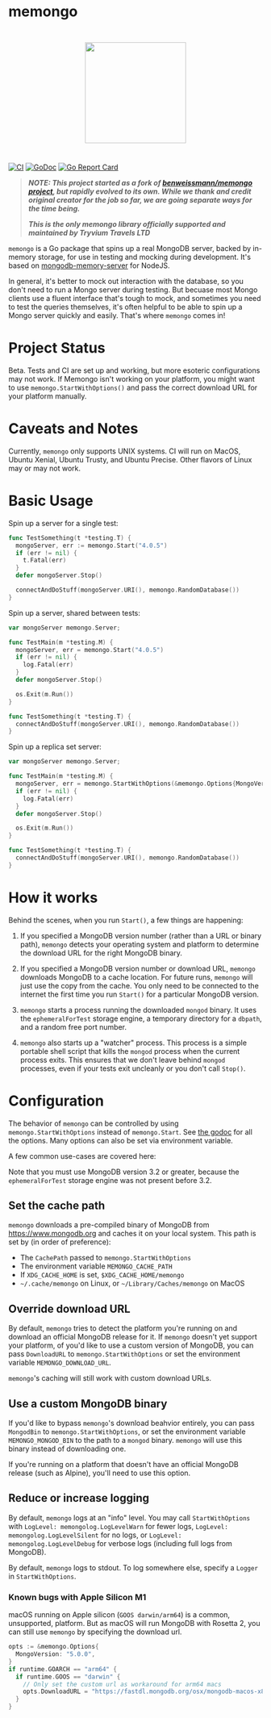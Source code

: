 # memongo

<center>
  <img src="./assets/logo.png" style="margin:25px" height="200">
</center>

[![CI](https://github.com/jdkallio/memongo/workflows/Go/badge.svg)](https://github.com/jdkallio/memongo/actions?workflow=Go) [![GoDoc](https://godoc.org/github.com/jdkallio/memongo?status.svg)](https://godoc.org/github.com/jdkallio/memongo) [![Go Report Card](https://goreportcard.com/badge/github.com/jdkallio/memongo)](https://goreportcard.com/report/github.com/jdkallio/memongo)

> ***NOTE: This project started as a fork of [benweissmann/memongo project](https://github.com/benweissmann/memongo), but rapidly evolved to its own. While we thank and credit original creator for the job so far, we are going separate ways for the time being.***
> 
> ***This is the only memongo library officially supported and maintained by Tryvium Travels LTD***

`memongo` is a Go package that spins up a real MongoDB server, backed by in-memory
storage, for use in testing and mocking during development. It's based on
[mongodb-memory-server](https://github.com/nodkz/mongodb-memory-server) for
NodeJS.

In general, it's better to mock out interaction with the database, so you don't
need to run a Mongo server during testing. But becuase most Mongo clients use
a fluent interface that's tough to mock, and sometimes you need to test the
queries themselves, it's often helpful to be able to spin up a Mongo server
quickly and easily. That's where `memongo` comes in!

# Project Status

Beta. Tests and CI are set up and working, but more esoteric configurations may not work. If Memongo isn't working on your platform, you might want to use `memongo.StartWithOptions()` and pass the correct download URL for your platform manually.

# Caveats and Notes

Currently, `memongo` only supports UNIX systems. CI will run on MacOS, Ubuntu Xenial, Ubuntu Trusty, and Ubuntu Precise. Other flavors of Linux may or may not work.

# Basic Usage

Spin up a server for a single test:

```go
func TestSomething(t *testing.T) {
  mongoServer, err := memongo.Start("4.0.5")
  if (err != nil) {
    t.Fatal(err)
  }
  defer mongoServer.Stop()

  connectAndDoStuff(mongoServer.URI(), memongo.RandomDatabase())
}
```

Spin up a server, shared between tests:

```go
var mongoServer memongo.Server;

func TestMain(m *testing.M) {
  mongoServer, err = memongo.Start("4.0.5")
  if (err != nil) {
    log.Fatal(err)
  }
  defer mongoServer.Stop()

  os.Exit(m.Run())
}

func TestSomething(t *testing.T) {
  connectAndDoStuff(mongoServer.URI(), memongo.RandomDatabase())
}
```

Spin up a replica set server:

```go
var mongoServer memongo.Server;

func TestMain(m *testing.M) {
  mongoServer, err = memongo.StartWithOptions(&memongo.Options{MongoVersion: "4.2.1", ShouldUseReplica: true})
  if (err != nil) {
    log.Fatal(err)
  }
  defer mongoServer.Stop()

  os.Exit(m.Run())
}

func TestSomething(t *testing.T) {
  connectAndDoStuff(mongoServer.URI(), memongo.RandomDatabase())
}
```

# How it works

Behind the scenes, when you run `Start()`, a few things are happening:

1. If you specified a MongoDB version number (rather than a URL or binary path),
   `memongo` detects your operating system and platform to determine the
   download URL for the right MongoDB binary.

2. If you specified a MongoDB version number or download URL, `memongo`
   downloads MongoDB to a cache location. For future runs, `memongo` will just
   use the copy from the cache. You only need to be connected to the internet
   the first time you run `Start()` for a particular MongoDB version.

3. `memongo` starts a process running the downloaded `mongod` binary. It uses
   the `ephemeralForTest` storage engine, a temporary directory for a `dbpath`,
   and a random free port number.

4. `memongo` also starts up a "watcher" process. This process is a simple
   portable shell script that kills the `mongod` process when the current
   process exits. This ensures that we don't leave behind `mongod` processes,
   even if your tests exit uncleanly or you don't call `Stop()`.

# Configuration

The behavior of `memongo` can be controlled by using
`memongo.StartWithOptions` instead of `memongo.Start`. See
[the godoc](https://godoc.org/github.com/jdkallio/memongo) for all the options. Many options can also be set via environment variable.

A few common use-cases are covered here:

Note that you must use MongoDB version 3.2 or greater, because the `ephemeralForTest` storage engine was not present before 3.2.

## Set the cache path

`memongo` downloads a pre-compiled binary of MongoDB from https://www.mongodb.org and caches it on your local system. This path is set by (in order of preference):

- The `CachePath` passed to `memongo.StartWithOptions`
- The environment variable `MEMONGO_CACHE_PATH`
- If `XDG_CACHE_HOME` is set, `$XDG_CACHE_HOME/memongo`
- `~/.cache/memongo` on Linux, or `~/Library/Caches/memongo` on MacOS

## Override download URL

By default, `memongo` tries to detect the platform you're running on and download an official MongoDB release for it. If `memongo` doesn't yet support your platform, of you'd like to use a custom version of MongoDB, you can pass `DownloadURL` to `memongo.StartWithOptions` or set the environment variable `MEMONGO_DOWNLOAD_URL`.

`memongo`'s caching will still work with custom download URLs.

## Use a custom MongoDB binary

If you'd like to bypass `memongo`'s download beahvior entirely, you can pass `MongodBin` to `memongo.StartWithOptions`, or set the environment variable `MEMONGO_MONGOD_BIN` to the path to a `mongod` binary. `memongo` will use this binary instead of downloading one.

If you're running on a platform that doesn't have an official MongoDB release (such as Alpine), you'll need to use this option.

## Reduce or increase logging

By default, `memongo` logs at an "info" level. You may call `StartWithOptions` with `LogLevel: memongolog.LogLevelWarn` for fewer logs, `LogLevel: memongolog.LogLevelSilent` for no logs, or `LogLevel: memongolog.LogLevelDebug` for verbose logs (including full logs from MongoDB).

By default, `memongo` logs to stdout. To log somewhere else, specify a `Logger` in `StartWithOptions`.

### Known bugs with Apple Silicon M1

macOS running on Apple silicon (`GOOS darwin/arm64`) is a common, unsupported, platform. But as macOS will run MongoDB with Rosetta 2, you can still use `memongo` by specifying the download url.
```go
opts := &memongo.Options{
  MongoVersion: "5.0.0",
}
if runtime.GOARCH == "arm64" {
  if runtime.GOOS == "darwin" {
    // Only set the custom url as workaround for arm64 macs
    opts.DownloadURL = "https://fastdl.mongodb.org/osx/mongodb-macos-x86_64-5.0.0.tgz"
  }
}
```
